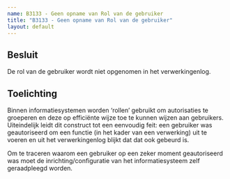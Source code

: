 ```yaml
---
name: B3133 - Geen opname van Rol van de gebruiker
title: "B3133 - Geen opname van Rol van de gebruiker"
layout: default
---
```

## Besluit
De rol van de gebruiker wordt niet opgenomen in het verwerkingenlog.

## Toelichting
Binnen informatiesystemen worden ‘rollen’ gebruikt om autorisaties te groeperen en deze op efficiënte wijze toe te kunnen wijzen aan gebruikers. Uiteindelijk leidt dit construct tot een eenvoudig feit: een gebruiker was geautoriseerd om een functie (in het kader van een verwerking) uit te voeren en uit het verwerkingenlog blijkt dat dat ook gebeurd is.

Om te traceren waarom een gebruiker op een zeker moment geautoriseerd was moet de inrichting/configuratie van het informatiesysteem zelf geraadpleegd worden.
